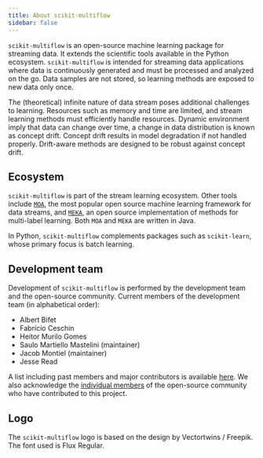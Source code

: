 ```yaml
---
title: About scikit-multiflow
sidebar: false
---
```


`scikit-multiflow` is an open-source machine learning package for streaming data. It extends the scientific tools available in the Python ecosystem. `scikit-multiflow` is intended for streaming data applications where data is continuously generated and must be processed and analyzed on the go. Data samples are not stored, so learning methods are exposed to new data only once.

The (theoretical) infinite nature of data stream poses additional challenges to learning. Resources such as memory and time are limited, and stream learning methods must efficiently handle resources. Dynamic environment imply that data can change over time, a change in data distribution is known as concept drift. Concept drift results in model degradation if not handled properly. Drift-aware methods are designed to be robust against concept drift. 

## Ecosystem

`scikit-multiflow` is part of the stream learning ecosystem. Other tools include [`MOA`](https://moa.cms.waikato.ac.nz/), the most popular open source  machine learning framework for data streams, and [`MEKA`](http://meka.sourceforge.net/), an open source implementation of methods for multi-label learning. Both `MOA` and `MEKA` are written in Java.

In Python, `scikit-multiflow` complements packages such as `scikit-learn`, whose primary focus is batch learning.

## Development team
Development of  `scikit-multiflow` is performed by the development team and the open-source community. Current members of the development team (in alphabetical order):

* Albert Bifet
* Fabrício Ceschin
* Heitor Murilo Gomes
* Saulo Martiello Mastelini (maintainer)
* Jacob Montiel (maintainer)
* Jesse Read

A list including past members and major contributors is available [here](https://github.com/scikit-multiflow/scikit-multiflow/blob/master/AUTHORS.md). We also acknowledge the [individual members](https://github.com/scikit-multiflow/scikit-multiflow/graphs/contributors) of the open-source community who have contributed to this project.

## Logo

The `scikit-multiflow` logo is based on the design by Vectortwins / Freepik. The font used is Flux Regular.
